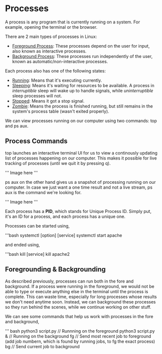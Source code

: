 # Processes
A process is any program that is currently running on a system. For example, opening the terminal or the browser.

There are 2 main types of processes in Linux:
- <u>Foreground Process</u>: These processes depend on the user for input, also known as interactive processes.
- <u>Background Process</u>: These processes run independently of the user, known as automatic/non-interactive processes.

Each process also has one of the following states:
- <u>Running</u>: Means that it's executing currently.
- <u>Sleeping</u>: Means it's waiting for resources to be available. A process in *interruptible* sleep will wake up to handle signals, while *uninterruptible* sleep processes will not.
- <u>Stopped</u>: Means it got a stop signal.
- <u>Zombie</u>: Means the process is finished running, but still remains in the system's process table (wasn't exited properly).

We can view processes running on our computer using two commands: top and ps aux.

## Process Commands
top launches an interactive terminal UI for us to view a continously updating list of processes happening on our computer. This makes it possible for live tracking of processes (until we quit it by pressing q).

''' Image here '''

ps aux on the other hand gives us a snapshot of processing running on our computer. In case we just want a one time result and not a live stream, ps aux is the command we're looking for.

''' Image here '''

Each process has a **PID**, which stands for Unique Process ID. Simply put, it's an ID for a process, and each process has a unique one.

Processes can be started using,  

'''bash
systemctl [option] [service]
systemctl start apache

and ended using,

'''bash
kill [service]
kill apache2

## Foregrounding & Backgrounding
As described previously, processes can run both in the fore and background. If a process were running in the foreground, we would not be able to type or execute anything else in the terminal until the process is complete. This can waste time, especially for long processes whose results we don't need anytime soon. Instead, we can background these processes so they run behind the scenes, while we continue working on other stuff.

We can see some commands that help us work with processes in the fore and background, 

''' bash
python3 script.py   // Runnning on the foreground
python3 script.py & // Running on the background
fg                  // Send most recent job to foreground (add job numbern, which is found by running jobs, to fg the exact process)
bg                  // Send current job to background





